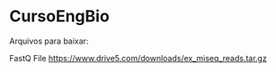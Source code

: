 # CursoEngBio

Arquivos para baixar:

FastQ File
https://www.drive5.com/downloads/ex_miseq_reads.tar.gz
